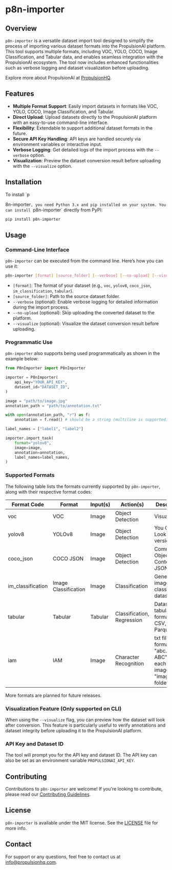 # p8n-importer

## Overview
`p8n-importer` is a versatile dataset import tool designed to simplify the process of importing various dataset formats into the PropulsionAI platform. This tool supports multiple formats, including VOC, YOLO, COCO, Image Classification, and Tabular data, and enables seamless integration with the PropulsionAI ecosystem. The tool now includes enhanced functionalities such as verbose logging and dataset visualization before uploading.

Explore more about PropulsionAI at [PropulsionHQ](https://propulsionhq.com).

## Features
- **Multiple Format Support**: Easily import datasets in formats like VOC, YOLO, COCO, Image Classification, and Tabular.
- **Direct Upload**: Upload datasets directly to the PropulsionAI platform with an easy-to-use command-line interface.
- **Flexibility**: Extendable to support additional dataset formats in the future.
- **Secure API Key Handling**: API keys are handled securely via environment variables or interactive input.
- **Verbose Logging**: Get detailed logs of the import process with the `--verbose` option.
- **Visualization**: Preview the dataset conversion result before uploading with the `--visualize` option.

## Installation
To install `p

8n-importer`, you need Python 3.x and pip installed on your system. You can install `p8n-importer` directly from PyPI:

```bash
pip install p8n-importer
```

## Usage

### Command-Line Interface
`p8n-importer` can be executed from the command line. Here’s how you can use it:

```bash
p8n-importer [format] [source_folder] [--verbose] [--no-upload] [--visualize]
```

- `[format]`: The format of your dataset (e.g., `voc`, `yolov8`, `coco_json`, `im_classification`, `tabular`).
- `[source_folder]`: Path to the source dataset folder.
- `--verbose` (optional): Enable verbose logging for detailed information during the import process.
- `--no-upload` (optional): Skip uploading the converted dataset to the platform.
- `--visualize` (optional): Visualize the dataset conversion result before uploading.

### Programmatic Use
`p8n-importer` also supports being used programmatically as shown in the example below:

```python
from P8nImporter import P8nImporter

importer = P8nImporter(
    api_key="YOUR_API_KEY",
    dataset_id="DATASET_ID",
)

image = "path/to/image.jpg"
annotation_path = "path/to/annotation.txt"

with open(annotation_path, "r") as f:
    annotation = f.read() # should be a string (multiline is supported)

label_names = ["label1", "label2"]

importer.import_task(
    format="yolov8",
    image=image,
    annotation=annotation,
    label_names=label_names,
)
```

### Supported Formats
The following table lists the formats currently supported by `p8n-importer`, along with their respective format codes:

| Format Code       | Format               | Input(s) | Action(s)                  | Description                                          |
|-------------------|----------------------|----------|----------------------------|------------------------------------------------------|
| voc               | VOC                  | Image    | Object Detection           | Visual                         |
| yolov8            | YOLOv8               | Image    | Object Detection           | You Only Look Once, version 8                        |
| coco_json         | COCO JSON            | Image    | Object Detection           | Common Objects in Context, JSON format               |
| im_classification | Image Classification | Image    | Classification             | Generic image classification datasets                |
| tabular           | Tabular              | Tabular  | Classification, Regression | Datasets in tabular formats like CSV, Excel, Parquet |
| iam               | IAM                  | Image    | Character Recognition      | txt file with format "abc.jpg	ABC" on each line. images in "image" folder |

More formats are planned for future releases.

### Visualization Feature (Only supported on CLI)
When using the `--visualize` flag, you can preview how the dataset will look after conversion. This feature is particularly useful to verify annotations and dataset integrity before uploading it to the PropulsionAI platform.

### API Key and Dataset ID
The tool will prompt you for the API key and dataset ID. The API key can also be set as an environment variable `PROPULSIONAI_API_KEY`.

## Contributing
Contributions to `p8n-importer` are welcome! If you're looking to contribute, please read our [Contributing Guidelines](LINK_TO_CONTRIBUTING_GUIDELINES).

## License
`p8n-importer` is available under the MIT license. See the [LICENSE](LINK_TO_LICENSE) file for more info.

## Contact
For support or any questions, feel free to contact us at [info@propulsionhq.com](mailto:info@propulsionhq.com).